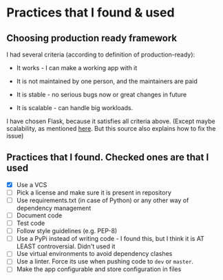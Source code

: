 # Practices that I found & used

## Choosing production ready framework

I had several criteria (according to definition of production-ready):

* It works - I can make a working app with it

* It is not maintained by one person, and the maintainers are paid

* It is stable - no serious bugs now or great changes in future

* It is scalable - can handle big workloads.

I have chosen Flask, because it satisfies all criteria above. (Except maybe
scalability, as mentioned [here](https://qr.ae/pGU5c4). But this source also
explains how to fix the issue)

## Practices that I found. Checked ones are that I used

* [x] Use a VCS
* [ ] Pick a license and make sure it is present in repository
* [ ] Use requirements.txt (in case of Python) or any other way of dependency management
* [ ] Document code
* [ ] Test code
* [ ] Follow style guidelines (e.g. PEP-8)
* [ ] Use a PyPi instead of writing code - I found this, but I think it is AT
LEAST controversial. Didn't used it
* [ ] Use virtual environments to avoid dependency clashes
* [ ] Use a linter. Force its use when pushing code to `dev` or `master`.
* [ ] Make the app configurable and store configuration in files